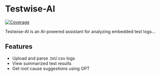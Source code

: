 # Testwise-AI

[![Coverage](https://img.shields.io/badge/coverage-100%25-brightgreen)](https://shields.io/)

Testwise-AI is an AI-powered assistant for analyzing embedded test logs...

## Features
- Upload and parse .txt/.csv logs
- View summarized test results
- Get root cause suggestions using GPT
